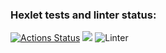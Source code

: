 ### Hexlet tests and linter status:
[![Actions Status](https://github.com/LiubovButorina/frontend-project-lvl1/workflows/hexlet-check/badge.svg)](https://github.com/LiubovButorina/frontend-project-lvl1/actions)
<a href="https://codeclimate.com/github/codeclimate/codeclimate/maintainability"><img src="https://api.codeclimate.com/v1/badges/a99a88d28ad37a79dbf6/maintainability" /></a>
![Linter](https://github.com/LiubovButorina/frontend-project-lvl1/workflows/Linter/badge.svg)
